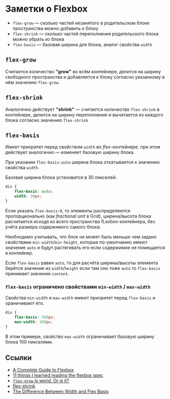 # Заметки о Flexbox

- `flex-grow` &mdash; сколько частей незанятого в родительском блоке пространства можно добавить к блоку
- `flex-shrink` &mdash; сколько частей переполнения родительского блока можно убрать из блока
- `flex-basis` &mdash; базовая ширина для блока, аналог свойства `width`

## `flex-grow`
Считается количество **&quot;grow&quot;** во всём контейнере, делится на ширину свободного пространства и добавляется к блоку согласно указанному в нём значению `flex-grow`.

## `flex-shrink`
Аналогично действует **&quot;shrink&quot;** &mdash; считается количество `flex-shrink` в контейнере, делится на ширину переполнения и вычитается из каждого блока согласно значению `flex-shrink` 

## `flex-basis`
Имеет приоритет перед свойством `width` во *flex*-контейнере, при этом действует аналогично &mdash; изменяет базовую ширину блока.

При указании `flex-basis:auto` ширина блока откатывается к значению свойства `width`.

Базовая ширина блока установится в 30 пикселей:
```css
div {
	flex-basis: auto;
	width: 30px;
}
```

Если указать `flex-basis:0`, то элементы распределяются пропорционально (как *fractional unit* в Grid), ширина/высота блока расчитается исходя из всего пространства fLexbox-контейнера, без учёта размера содержимого самого блока.

Необходимо учитывать, что блок не может быть меньше чем задано свойствами `min-width`/`min-height`, которые по-умолчанию имеют значение `auto` и будут растягивать его если содержимое не помещается в контейнер.

Если `flex-basis` равен `auto`, то для расчёта ширины/высоты элемента берётся значение из `width`/`height` если там оно тоже `auto` то `flex-basis` принимает значение `content`.

### `flex-basis` ограничено свойствами `min-width` / `max-width`

Свойства `min-width` и `max-width` имеют приоритет перед `flex-basis` и ораничивают его.

```css
div {
	flex-basis: 500px;
	max-width: 100px;
}
```

В этом примере, свойство `max-width` ограничивает базовую ширину блока 100 пикселями.


## Ссылки

- [A Complete Guide to Flexbox](https://css-tricks.com/snippets/css/a-guide-to-flexbox/)
- [11 things I learned reading the flexbox spec](https://hackernoon.com/11-things-i-learned-reading-the-flexbox-spec-5f0c799c776b)
- [`flex-grow` is weird. Or is it?](https://css-tricks.com/flex-grow-is-weird/)
- [flex-shrink](https://css-tricks.com/almanac/properties/f/flex-shrink/)
- [The Difference Between Width and Flex Basis](http://gedd.ski/post/the-difference-between-width-and-flex-basis/)
